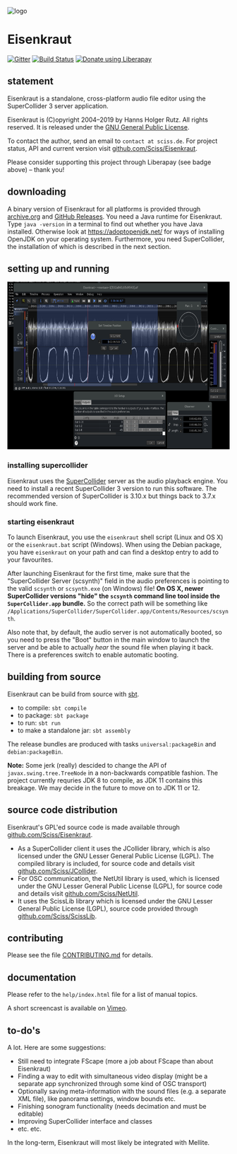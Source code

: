 ![logo](http://sciss.de/eisenkraut/application.png)

# Eisenkraut

[![Gitter](https://badges.gitter.im/Join%20Chat.svg)](https://gitter.im/Sciss/Eisenkraut?utm_source=badge&utm_medium=badge&utm_campaign=pr-badge&utm_content=badge)
[![Build Status](https://travis-ci.org/Sciss/Eisenkraut.svg?branch=master)](https://travis-ci.org/Sciss/Eisenkraut)
<a href="https://liberapay.com/sciss/donate"><img alt="Donate using Liberapay" src="https://liberapay.com/assets/widgets/donate.svg" height="24"></a>

## statement

Eisenkraut is a standalone, cross-platform audio file editor using the SuperCollider 3 server application.

Eisenkraut is (C)opyright 2004&ndash;2019 by Hanns Holger Rutz. All rights reserved. It is released under the
[GNU General Public License](http://github.com/Sciss/Eisenkraut/blob/master/licenses/Eisenkraut-License.txt).

To contact the author, send an email to `contact at sciss.de`. For project status, API and current version visit
[github.com/Sciss/Eisenkraut](http://github.com/Sciss/Eisenkraut).

Please consider supporting this project through Liberapay (see badge above) – thank you!

## downloading

A binary version of Eisenkraut for all platforms is provided through
[archive.org](https://archive.org/details/eisenkraut) and
[GitHub Releases](https://github.com/Sciss/Eisenkraut/releases/latest).
You need a Java runtime for Eisenkraut. Type `java -version` in a terminal to find out whether you have Java installed.
Otherwise look at https://adoptopenjdk.net/ for ways of installing OpenJDK on your operating system. Furthermore, you
need SuperCollider, the installation of which is described in the next section.

## setting up and running

<img src="screenshot.png" alt="screenshot" width="701" height="379"/>

### installing supercollider

Eisenkraut uses the [SuperCollider](https://supercollider.github.io/) server as the audio playback engine. You need
to install a recent SuperCollider 3 version to run this software. The recommended version of SuperCollider is 3.10.x
but things back to 3.7.x should work fine.

### starting eisenkraut

To launch Eisenkraut, you use the `eisenkraut` shell script (Linux and OS X) or the `eisenkraut.bat` script (Windows).
When using the Debian package, you have `eisenkraut` on your path and can find a desktop entry to add to your
favourites.

After launching Eisenkraut for the first time, make sure that the "SuperCollider Server (scsynth)" field in the audio
preferences is pointing to the valid `scsynth` or `scsynth.exe` (on Windows) file! __On OS X, newer SuperCollider
versions "hide" the `scsynth` command line tool inside the `SuperCollider.app` bundle.__ So the correct path will
be something like `/Applications/SuperCollider/SuperCollider.app/Contents/Resources/scsynth`.

Also note that, by default, the audio server is not automatically booted, so you need to press the "Boot" button in
the main window to launch the server and be able to actually _hear_ the sound file when playing it back. There is a
preferences switch to enable automatic booting.

## building from source

Eisenkraut can be build from source with [sbt](http://www.scala-sbt.org/#install).

 - to compile: `sbt compile`
 - to package: `sbt package`
 - to run: `sbt run`
 - to make a standalone jar: `sbt assembly`
 
The release bundles are produced with tasks `universal:packageBin` and `debian:packageBin`.

__Note:__ Some jerk (really) descided to change the API of `javax.swing.tree.TreeNode` in a non-backwards compatible
fashion. The project currently requries JDK 8 to compile, as JDK 11 contains this
breakage. We may decide in the future to move on to JDK 11 or 12.

## source code distribution

Eisenkraut's GPL'ed source code is made available through [github.com/Sciss/Eisenkraut](http://github.com/Sciss/Eisenkraut).

- As a SuperCollider client it uses the JCollider library, which is also licensed under the GNU Lesser General Public
  License (LGPL). The compiled library is included, for source code and details visit
  [github.com/Sciss/JCollider](https://github.com/Sciss/JCollider).
- For OSC communication, the NetUtil library is used, which is licensed under the GNU Lesser General Public License
  (LGPL), for source code and details visit [github.com/Sciss/NetUtil](https://github.com/Sciss/NetUtil).
- It uses the ScissLib library which is licensed under the GNU Lesser General Public License (LGPL), source code
  provided through [github.com/Sciss/ScissLib](https://github.com/Sciss/ScissLib).

## contributing

Please see the file [CONTRIBUTING.md](CONTRIBUTING.md) for details.

## documentation

Please refer to the `help/index.html` file for a list of manual topics.

A short screencast is available on [Vimeo](https://vimeo.com/26510634).

## to-do's

A lot. Here are some suggestions:

 - Still need to integrate FScape (more a job about FScape than about Eisenkraut)
 - Finding a way to edit with simultaneous video display (might be a separate app synchronized through some kind of
   OSC transport)
 - Optionally saving meta-information with the sound files (e.g. a separate XML file), like panorama settings, window
   bounds etc.
 - Finishing sonogram functionality (needs decimation and must be editable)
 - Improving SuperCollider interface and classes
 - etc. etc.

In the long-term, Eisenkraut will most likely be integrated with Mellite.
